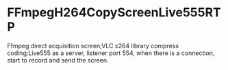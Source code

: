 # FFmpegH264CopyScreenLive555RTP
Ffmpeg direct acquisition screen;VLC x264 library compress coding;Live555 as a server, listener port 554, when there is a connection, start to record and send the screen.
